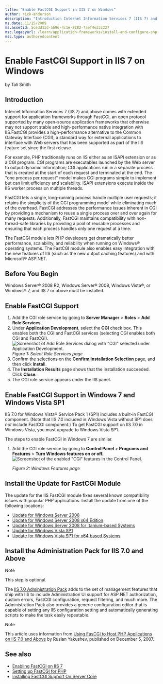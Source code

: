 ```yaml
---
title: "Enable FastCGI Support in IIS 7 on Windows"
author: rick-anderson
description: "Introduction Internet Information Services 7 (IIS 7) and above comes with extended support for application frameworks through FastCGI, an open protocol suppo..."
ms.date: 11/15/2009
ms.assetid: 5cedd13d-a696-4c1e-8282-7aef4e333227
msc.legacyurl: /learn/application-frameworks/install-and-configure-php-on-iis/enable-fastcgi-support-in-iis-7-on-windows-server-2008-windows-server-2008-r2-windows-vista-or-windows-7
msc.type: authoredcontent
---
```

# Enable FastCGI Support in IIS 7 on Windows

by Tali Smith

## Introduction

Internet Information Services 7 (IIS 7) and above comes with extended support for application frameworks through FastCGI, an open protocol supported by many open-source application frameworks that otherwise may not support stable and high-performance native integration with IIS.FastCGI provides a high-performance alternative to the Common Gateway Interface (CGI), a standard way for external applications to interface with Web servers that has been supported as part of the IIS feature set since the first release.

For example, PHP traditionally runs on IIS either as an ISAPI extension or as a CGI program. CGI programs are executables launched by the Web server to output dynamic information; CGI applications run in a separate process that is created at the start of each request and terminated at the end. The "one process per request" model makes CGI programs simple to implement but can limit efficiency and scalability. ISAPI extensions execute inside the IIS worker process on multiple threads.

FastCGI lets a single, long-running process handle multiple user requests; it retains the simplicity of the CGI programming model while eliminating much of the overhead. FastCGI addresses the performance issues inherent in CGI by providing a mechanism to reuse a single process over and over again for many requests. Additionally, FastCGI maintains compatibility with non-thread-safe libraries by providing a pool of reusable processes and ensuring that each process handles only one request at a time.

The FastCGI module lets PHP developers get dramatically better performance, scalability, and reliability when running on Windows® operating systems. The FastCGI module also enables easy integration with the new features of IIS (such as the new output caching features) and with Microsoft® ASP.NET.

## Before You Begin

Windows Server® 2008 R2, Windows Server® 2008, Windows Vista®, or Windows® 7, and IIS 7 or above must be installed.

## Enable FastCGI Support

1. Add the CGI role service by going to **Server Manager** &gt; **Roles** &gt; **Add Role Services**.
2. Under **Application Development**, select the **CGI** check box. This enables both the CGI and FastCGI services (selecting CGI enables both CGI and FastCGI).  
    ![Screenshot of Add Role Services dialog with "CGI" selected under Application Development.](enable-fastcgi-support-in-iis-7-on-windows-server-2008-windows-server-2008-r2-windows-vista-or-windows-7/_static/image1.png)  
    *Figure 1: Select Role Services page*
3. Confirm the selections on the **Confirm Installation Selection** page, and then click **Install**.
4. The **Installation Results** page shows that the installation succeeded. Click **Close**.
5. The CGI role service appears under the IIS panel.

## Enable FastCGI Support in Windows 7 and Windows Vista SP1

IIS 7.0 for Windows Vista® Service Pack 1 (SP1) includes a built-in FastCGI component. (Note that IIS 7.0 included in Windows Vista without SP1 does *not* include FastCGI component.) To get FastCGI support on IIS 7.0 in Windows Vista, you must upgrade to Windows Vista SP1.

The steps to enable FastCGI in Windows 7 are similar.

1. Add the CGI role service by going to **Control Panel** &gt; **Programs and Features** &gt; **Turn Windows features on or off.**  
    ![Screenshot of the enabled "CGI" features in the Control Panel.](enable-fastcgi-support-in-iis-7-on-windows-server-2008-windows-server-2008-r2-windows-vista-or-windows-7/_static/image2.jpg)  
  
    *Figure 2: Windows Features page*

## Install the Update for FastCGI Module

The update for the IIS FastCGI module fixes several known compatibility issues with popular PHP applications. Install the update from one of the following locations:

- [Update for Windows Server 2008](https://www.microsoft.com/downloads/details.aspx?FamilyID=d0343911-1775-4aef-8c99-5f13862ac386&amp;DisplayLang=en)
- [Update for Windows Server 2008 x64 Edition](https://www.microsoft.com/downloads/info.aspx?na=22&amp;p=3&amp;SrcDisplayLang=en&amp;SrcCategoryId=&amp;SrcFamilyId=&amp;u=%2fdownloads%2fdetails.aspx%3fFamilyID%3d70278393-3291-4aa1-870b-0e9b0907bddf%26DisplayLang%3den)
- [Update for Windows Server 2008 for Itanium-based Systems](https://www.microsoft.com/downloads/info.aspx?na=22&amp;p=5&amp;SrcDisplayLang=en&amp;SrcCategoryId=&amp;SrcFamilyId=&amp;u=%2fdownloads%2fdetails.aspx%3fFamilyID%3d98e06637-0f00-45d5-83c5-ed1b41fd6a7b%26DisplayLang%3den)
- [Update for Windows Vista SP1](https://www.microsoft.com/downloads/info.aspx?na=22&amp;p=2&amp;SrcDisplayLang=en&amp;SrcCategoryId=&amp;SrcFamilyId=&amp;u=%2fdownloads%2fdetails.aspx%3fFamilyID%3d19600729-8470-4956-a276-200450d814bd%26DisplayLang%3den)
- [Update for Windows Vista SP1 for x64 based Systems](https://www.microsoft.com/downloads/info.aspx?na=22&amp;p=4&amp;SrcDisplayLang=en&amp;SrcCategoryId=&amp;SrcFamilyId=&amp;u=%2fdownloads%2fdetails.aspx%3fFamilyID%3dc7066c3b-dcf7-4441-87bc-f7dcb51067d0%26DisplayLang%3den)

## Install the Administration Pack for IIS 7.0 and Above

> [!NOTE]
> This step is optional.

The [IIS 7.0 Administration Pack](https://www.iis.net/downloads/microsoft/administration-pack) adds to the set of management features that ship with IIS to include Administration UI support for ASP.NET authorization, custom errors, FastCGI configuration, request filtering, and much more. The Administration Pack also provides a generic configuration editor that is capable of setting any IIS configuration setting and automatically generating scripts to make the task easily repeatable.

> [!NOTE]
> This article uses information from [Using FasCGI to Host PHP Applications on IIS 7.0 and Above](../install-and-configure-php-applications-on-iis/using-fastcgi-to-host-php-applications-on-iis.md#InstallPHP) by Ruslan Yakushev, published on December 5, 2007.

## See also

- [Enabling FastCGI on IIS 7](https://technet.microsoft.com/library/cc753077(WS.10).aspx)
- [Setting up FastCGI for PHP](../running-php-applications-on-iis/set-up-fastcgi-for-php.md)
- [Installing FastCGI Support On Server Core](install-php-and-fastcgi-support-on-server-core.md)
